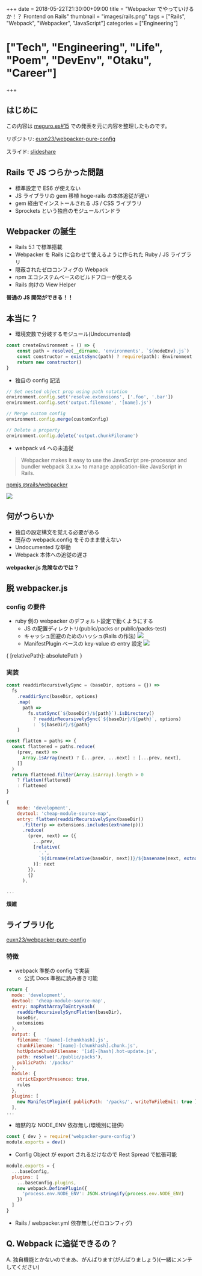 +++
date = 2018-05-22T21:30:00+09:00
title = "Webpacker でやっていけるか！？ Frontend on Rails"
thumbnail = "images/rails.png"
tags = ["Rails", "Webpack", "Webpacker", "JavaScript"]
categories = ["Engineering"]
# ["Tech", "Engineering", "Life", "Poem", "DevEnv", "Otaku", "Career"]
+++

## はじめに

この内容は [meguro.es#15](https://megurocss.connpass.com/event/85649/) での発表を元に内容を整理したものです。

リポジトリ: [euxn23/webpacker-pure-config](https://github.com/euxn23/webpacker-ure-config)

スライド: [slideshare](https://www.slideshare.net/euxn/20180522-can-i-go-along-with-webpacker-frontendonrails)



## Rails で JS つらかった問題

- 標準設定で ES6 が使えない
- JS ライブラリの gem 移植 hoge-rails の本体追従が遅い
- gem 経由でインストールされる JS / CSS ライブラリ
- Sprockets という独自のモジュールバンドラ

## Webpacker の誕生

- Rails 5.1 で標準搭載
- Webpacker を Rails に合わせて使えるように作られた Ruby / JS ライブラリ
- 隠蔽されたゼロコンフィグの Webpack
- npm エコシステムベースのビルドフローが使える
- Rails 向けの View Helper

__普通の JS 開発ができる！！__


## 本当に？

- 環境変数で分岐するモジュール(Undocumented)

```js
const createEnvironment = () => {
    const path = resolve(__dirname, 'environments', `${nodeEnv}.js`)
    const constructor = existsSync(path) ? require(path): Environment
    return new constructor()
}
```

- 独自の config 記法

```js
// Set nested object prop using path notation
environment.config.set('resolve.extensions', ['.foo', '.bar'])
environment.config.set('output.filename', '[name].js')

// Merge custom config
environment.config.merge(customConfig)

// Delete a property
environment.config.delete('output.chunkFilename')
```

- webpack v4 への未追従

> Webpacker makes it easy to use the JavaScript pre-processor and bundler webpack 3.x.x+ to manage application-like JavaScript in Rails.

[npmjs @rails/webpacker](https://www.npmjs.com/package/@rails/webpacker)

![](/static/images/webpacker-npm.png)

## 何がつらいか

- 独自の設定構文を覚える必要がある
- 既存の webpack.config をそのまま使えない
- Undocumented な挙動
- Webpack 本体への追従の遅さ

__webpacker.js 危険なのでは？__


## 脱 webpacker.js

### config の要件
- ruby 側の webpacker のデフォルト設定で動くようにする
    - JS の配置ディレクトリ(public/packs or public/packs-test)
    - キャッシュ回避のためのハッシュ(Rails の作法)
        ![](/static/images/webpack-manifest.png)
    - ManifestPlugin ベースの key-value の entry 設定
        ![](/static/images/webpack-entry.png)

{ [relativePath]: absolutePath }


### 実装

```js
const readdirRecursivelySync = (baseDir, options = {}) =>
  fs
    .readdirSync(baseDir, options)
    .map(
      path =>
        fs.statSync(`${baseDir}/${path}`).isDirectory()
          ? readdirRecursivelySync(`${baseDir}/${path}`, options)
          : `${baseDir}/${path}`
    )

const flatten = paths => {
  const flattened = paths.reduce(
    (prev, next) =>
      Array.isArray(next) ? [...prev, ...next] : [...prev, next],
    []
  )
  return flattened.filter(Array.isArray).length > 0
    ? flatten(flattened)
    : flattened
}

{
    mode: 'development',
    devtool: 'cheap-module-source-map',
    entry: flatten(readdirRecursivelySync(baseDir))
      .filter(p => extensions.includes(extname(p)))
      .reduce(
        (prev, next) => ({
          ...prev,
          [relative(
            '.',
            `${dirname(relative(baseDir, next))}/${basename(next, extname(next))}`
          )]: next
        }),
        {}
      ),

...
```

__煩雑__


## ライブラリ化

[euxn23/webpacker-pure-config](https://github.com/euxn23/webpacker-pure-config)

### 特徴

- webpack 準拠の config で実装
    - 公式 Docs 準拠に読み書き可能

```js
return {
  mode: 'development',
  devtool: 'cheap-module-source-map',
  entry: mapPathArrayToEntryHash(
    readdirRecursivelySyncFlatten(baseDir),
    baseDir,
    extensions
  ),
  output: {
    filename: '[name]-[chunkhash].js',
    chunkFilename: '[name]-[chunkhash].chunk.js',
    hotUpdateChunkFilename: '[id]-[hash].hot-update.js',
    path: resolve('./public/packs'),
    publicPath: '/packs/'
  },
  module: {
    strictExportPresence: true,
    rules
  },
  plugins: [
    new ManifestPlugin({ publicPath: '/packs/', writeToFileEmit: true })
  ],
...
```

- 暗黙的な NODE_ENV 依存無し(環境別に提供)

```js
const { dev } = require('webpacker-pure-config')
module.exports = dev()
```

- Config Object が export されるだけなので Rest Spread で拡張可能

```js
module.exports = {
  ...baseConfig,
  plugins: [
    ...baseConfig.plugins,
    new webpack.DefinePlugin({
      'process.env.NODE_ENV': JSON.stringify(process.env.NODE_ENV)
    })
  ]
}
```

- Rails / webpacker.yml 依存無し(ゼロコンフィグ)


## Q. Webpack に追従できるの？

A. 独自機能とかないのでまあ、がんばります(がんばりましょう)(一緒にメンテしてください)

